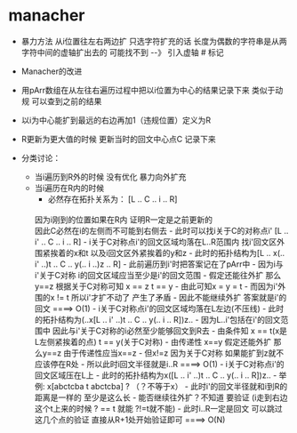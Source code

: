 # manacher

- 暴力方法  从i位置往左右两边扩   只选字符扩充的话  长度为偶数的字符串是从两字符中间的虚轴扩出去的  可能找不到
--》 引入虚轴 # 标记

- Manacher的改进
- 用pArr数组在从左往右遍历过程中把以i位置为中心的结果记录下来  类似于动规 可以查到之前的结果
- 以i为中心能扩到最远的右边再加1（违规位置）定义为R 
- R更新为更大值的时候 更新当时的回文中心点C 记录下来
- 分类讨论：
  - 当i遍历到R外的时候 没有优化 暴力向外扩充
  - 当i遍历在R内的时候
    - 必然存在拓扑关系为： [L .. C .. i .. R] 
    <br/>
    因为i刚到的位置如果在R内 证明R一定是之前更新的
    <br/>
    因此C必然在i的左侧而不可能到右侧去 
    - 此时可以找i关于C的对称点i'  [L .. i' .. C .. i .. R]
      - i关于C对称点i'的回文区域均落在L..R范围内  找i'回文区外围紧挨着的x和t 以及i回文区外紧挨着的y和z
        - 此时的拓扑结构为[L .. x(.. i' ..)t .. C .. y(.. i ..)z .. R]
        - 此前遍历到i'时把答案记在了pArr中
        - 因为i与i'关于C对称  i的回文区域应当至少是i'的回文范围
        - 假定还能往外扩 那么y==z   根据关于C对称可知  x == z   t == y
        - 由此可知x = y = t 
        - 而因为i'外围的x != t 所以i'才扩不动了 产生了矛盾  
        - 因此不能继续外扩 答案就是i'的回文    ====> O(1)
      - i关于C对称点i'的回文区域均落在L左边(不压线)  
        - 此时的拓扑结构为(..x[L .. i' ..)t .. C .. y(.. i .. R])z..
        - 因为L..i'包括在i'的回文范围中 因此与i'关于C对称的i必然至少能够回文到R去
        - 由条件知 x == t(x是L左侧紧挨着的点)   t == y(关于C对称)
        - 由传递性 x==y 假定还能外扩 那么y==z  由于传递性应当x==z 
        - 但x!=z 因为关于C对称 如果能扩到z就不应该停在R处
        - 所以此时i回文半径就是i..R   ====> O(1)
      - i关于C对称点i'的回文区域压在L上
        - 此时的拓扑结构为x([L .. i' ..)t .. C .. y(.. i .. R])z..
        - 举例: x[abctcba t abctcba] ?    （？不等于x）
        - 此时i'的回文半径就和i到R的距离是一样的  至少是这么长
        - 能否继续往外扩？不知道 要验证 (i走到右边这个t上来的时候 ? == t 就能   ?!=t就不能)
        - 此时i..R一定是回文 可以跳过这几个点的验证 直接从R+1处开始验证即可  ====> O(N)
